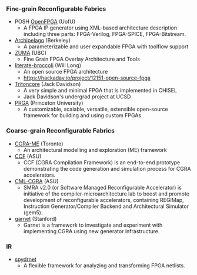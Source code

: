 ### Fine-grain Reconfigurable Fabrics
 - POSH [OpenFPGA](https://github.com/LNIS-Projects/OpenFPGA) (UofU)
   - A FPGA IP generator using XML-based architecture description including three parts: FPGA-Verilog, FPGA-SPICE, FPGA-Bitstream.
 - [Archipelago](https://github.com/haojunliu/OpenFPGA) (Berkeley)
   - A parameterizable and user expandable FPGA with toolflow support
 - [ZUMA](https://github.com/adbrant/zuma-fpga) (UBC)
   - Fine Grain FPGA Overlay Architecture and Tools
 - [literate-broccoli](https://github.com/ueliem/literate-broccoli) (Will Long)
   - An open source FPGA architecture
   - https://hackaday.io/project/12151-open-source-fpga
 - [Tritoncore](https://github.com/JackDavidson/OpenFPGACore-TritonCore) (Jack Davidson)
   - A very simple and minimal FPGA that is implemented in CHISEL
   - Jack Davidson's undergrad project at UCSD
 - [PRGA](https://prga.readthedocs.io/en/latest/) (Princeton University)
   - A customizable, scalable, versatile, extensible open-source framework for building and using custom FPGAs

### Coarse-grain Reconfigurable Fabrics
 - [CGRA-ME](http://cgra-me.ece.utoronto.ca/) (Toronto)
   - An architectural modelling and exploration (ME) framework
 - [CCF](https://github.com/cmlasu/ccf) (ASU)
   - CCF (CGRA Compilation Framework) is an end-to-end prototype demonstrating the code generation and simulation process for CGRA accelerators. 
 - [CML-CGRA](https://github.com/hoangt/cml-cgra) (ASU)
   - SMRA v2.0 (or Software Managed Reconfigurable Accelerator) is initiative of the compiler-microarchitecture lab to boost and promote development of reconfigurable accelerators, containing REGIMap, Instruction Generator/Compiler Backend and Architectural Simulator (gem5). 
 - [garnet](https://github.com/StanfordAHA/garnet) (Stanford)
   - Garnet is a framework to investigate and experiment with implementing CGRA using new generator infrastructure.
   
### IR
 - [spydrnet](https://byuccl.github.io/spydrnet/)
   - A flexible framework for analyzing and transforming FPGA netlists.
  
